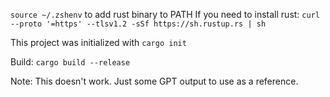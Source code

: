 `source ~/.zshenv` to add rust binary to PATH
If you need to install rust:
`curl --proto '=https' --tlsv1.2 -sSf https://sh.rustup.rs | sh`

This project was initialized with `cargo init`

Build: `cargo build --release`

Note: This doesn't work. Just some GPT output to use as a reference.
